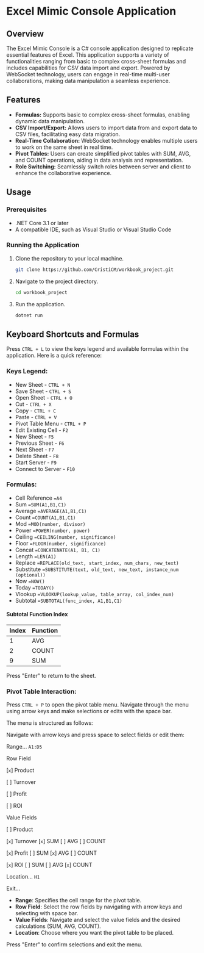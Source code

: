 # Excel Mimic Console Application

## Overview

The Excel Mimic Console is a C# console application designed to replicate essential features of Excel. This application supports a variety of functionalities ranging from basic to complex cross-sheet formulas and includes capabilities for CSV data import and export. Powered by WebSocket technology, users can engage in real-time multi-user collaborations, making data manipulation a seamless experience.

## Features

- **Formulas:** Supports basic to complex cross-sheet formulas, enabling dynamic data manipulation.
- **CSV Import/Export:** Allows users to import data from and export data to CSV files, facilitating easy data migration.
- **Real-Time Collaboration:** WebSocket technology enables multiple users to work on the same sheet in real time.
- **Pivot Tables:** Users can create simplified pivot tables with SUM, AVG, and COUNT operations, aiding in data analysis and representation.
- **Role Switching:** Seamlessly switch roles between server and client to enhance the collaborative experience.

## Usage

### Prerequisites

- .NET Core 3.1 or later
- A compatible IDE, such as Visual Studio or Visual Studio Code

### Running the Application

1. Clone the repository to your local machine.
   ```sh
   git clone https://github.com/CristiCM/workbook_project.git

2. Navigate to the project directory.
   ```sh
   cd workbook_project

3. Run the application.
   ```sh
   dotnet run

## Keyboard Shortcuts and Formulas

Press `CTRL + L` to view the keys legend and available formulas within the application. Here is a quick reference:

### Keys Legend:

- New Sheet - `CTRL + N`
- Save Sheet - `CTRL + S`
- Open Sheet - `CTRL + O`
- Cut - `CTRL + X`
- Copy - `CTRL + C`
- Paste - `CTRL + V`
- Pivot Table Menu - `CTRL + P`
- Edit Existing Cell - `F2`
- New Sheet - `F5`
- Previous Sheet - `F6`
- Next Sheet - `F7`
- Delete Sheet - `F8`
- Start Server - `F9`
- Connect to Server - `F10`

### Formulas:

- Cell Reference `=A4`
- Sum `=SUM(A1,B1,C1)`
- Average `=AVERAGE(A1,B1,C1)`
- Count `=COUNT(A1,B1,C1)`
- Mod `=MOD(number, divisor)`
- Power `=POWER(number, power)`
- Ceiling `=CEILING(number, significance)`
- Floor `=FLOOR(number, significance)`
- Concat `=CONCATENATE(A1, B1, C1)`
- Length `=LEN(A1)`
- Replace `=REPLACE(old_text, start_index, num_chars, new_text)`
- Substitute `=SUBSTITUTE(text, old_text, new_text, instance_num (optional))`
- Now `=NOW()`
- Today `=TODAY()`
- Vlookup `=VLOOKUP(lookup_value, table_array, col_index_num)`
- Subtotal `=SUBTOTAL(func_index, A1,B1,C1)`

#### Subtotal Function Index

| Index | Function |
|-------|----------|
| 1     | AVG      |
| 2     | COUNT    |
| 9     | SUM      |

Press "Enter" to return to the sheet.

### Pivot Table Interaction:

Press `CTRL + P` to open the pivot table menu. Navigate through the menu using arrow keys and make selections or edits with the space bar.

The menu is structured as follows:

Navigate with arrow keys and press space to select fields or edit them:

Range... `A1:D5`

Row Field

[`x`] Product

[  ] Turnover

[  ] Profit

[  ] ROI

Value Fields

[ ] Product

[`x`] Turnover [`x`] SUM [  ] AVG [  ] COUNT

[`x`] Profit [  ] SUM [`x`] AVG [  ] COUNT

[`x`] ROI [  ] SUM [  ] AVG [`x`] COUNT

Location... `H1`

Exit...

- **Range**: Specifies the cell range for the pivot table.
- **Row Field**: Select the row fields by navigating with arrow keys and selecting with space bar.
- **Value Fields**: Navigate and select the value fields and the desired calculations (SUM, AVG, COUNT).
- **Location**: Choose where you want the pivot table to be placed.

Press "Enter" to confirm selections and exit the menu.
